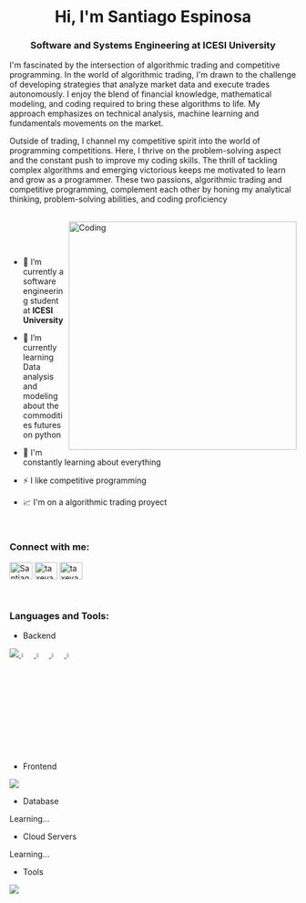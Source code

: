 <h1 align="center">Hi, I'm Santiago Espinosa</h1>
<h3 align="center">Software and Systems Engineering at ICESI University</h3>
<p align="center">

I'm fascinated by the intersection of algorithmic trading and competitive programming. In the world of algorithmic trading, I'm drawn to the challenge of developing strategies that analyze market data and execute trades autonomously. I enjoy the blend of financial knowledge, mathematical modeling, and coding required to bring these algorithms to life. My approach emphasizes on technical analysis, machine learning and fundamentals movements on the market.

Outside of trading, I channel my competitive spirit into the world of programming competitions. Here, I thrive on the problem-solving aspect and the constant push to improve my coding skills. The thrill of tackling complex algorithms and emerging victorious keeps me motivated to learn and grow as a programmer. These two passions, algorithmic trading and competitive programming, complement each other by honing my analytical thinking, problem-solving abilities, and coding proficiency
</p>
<p align="center"> 
</p>

<br>

<img align="right" alt="Coding" width="400" src="https://media2.giphy.com/media/v1.Y2lkPTc5MGI3NjExbTB6djE0a3NjaDdnbGRpbjM4NnhzNm5ud2EzYmZpeXdtcnAxdWU2byZlcD12MV9pbnRlcm5hbF9naWZfYnlfaWQmY3Q9Zw/Diym3aZO1dHzO/giphy.gif">

<br><br>

- 🔭 I’m currently a software engineering student at **ICESI University**

- 🌱 I’m currently learning Data analysis and modeling about the commodities futures on python 

- 💬 I'm constantly learning about everything

- ⚡ I like competitive programming

- 📈 I'm on a algorithmic trading proyect

<br>
<h3 align="left">Connect with me:</h3>
<p align="left">
<a href="https://www.linkedin.com/in/santiago-espinosa-a80a43287/" target="blank"><img align="center" src="https://raw.githubusercontent.com/rahuldkjain/github-profile-readme-generator/master/src/images/icons/Social/linked-in-alt.svg" alt="Santiago Espinosa" height="30" width="40" /></a>
<a href="https://www.instagram.com/taxevader007/" target="blank"><img align="center" src="https://raw.githubusercontent.com/rahuldkjain/github-profile-readme-generator/master/src/images/icons/Social/instagram.svg" alt="taxevader007" height="30" width="40" /></a>
<a href= "https://codeforces.com/profile/taxevader007/"  target="blank"><img align="center" src="https://cdn.iconscout.com/icon/free/png-256/free-code-forces-3628695-3029920.png" alt="taxevader007" height="30" width="40" /></a>
</p>
<br>


<h3 align="left">Languages and Tools:</h3>

- Backend
<p align="left">
  <a href="https://skillicons.dev">
    <img src="https://skillicons.dev/icons?i=java,cpp,r" />
  </a>
  
  <a href="https://files.oaiusercontent.com/file-aScW0GWY0thZMixY2Ol6ptH9?se=2123-11-18T09%3A36%3A55Z&sp=r&sv=2021-08-06&sr=b&rscc=max-age%3D1209600%2C%20immutable&rscd=attachment%3B%20filename%3Dmql4_smaller.png&sig=hAVX5nHPQwQMUIJms1996emWjOngBm1eEiZA7vC6dys%3D">
    <img src="https://files.oaiusercontent.com/file-aScW0GWY0thZMixY2Ol6ptH9?se=2123-11-18T09%3A36%3A55Z&sp=r&sv=2021-08-06&sr=b&rscc=max-age%3D1209600%2C%20immutable&rscd=attachment%3B%20filename%3Dmql4_smaller.png&sig=hAVX5nHPQwQMUIJms1996emWjOngBm1eEiZA7vC6dys%3D" alt="Backend Image" width="4.5%" height="4.5%" />
  </a>

  <a href="https://files.oaiusercontent.com/file-3aT3aePqnKzWe5lnokiUeEWG?se=2123-10-22T19%3A38%3A10Z&sp=r&sv=2021-08-06&sr=b&rscc=max-age%3D31536000%2C%20immutable&rscd=attachment%3B%20filename%3Dmql5.png&sig=fKaqC0SFZiS/fNhiGQ3hnyMyuyVMOuWDHwnDN4vGdjM%3D">
    <img src="https://files.oaiusercontent.com/file-3aT3aePqnKzWe5lnokiUeEWG?se=2123-10-22T19%3A38%3A10Z&sp=r&sv=2021-08-06&sr=b&rscc=max-age%3D31536000%2C%20immutable&rscd=attachment%3B%20filename%3Dmql5.png&sig=fKaqC0SFZiS/fNhiGQ3hnyMyuyVMOuWDHwnDN4vGdjM%3D" alt="Backend Image" width="4.5%" height="4.5%" />
  </a>

  <a href="https://files.oaiusercontent.com/file-i0IbfRAterpi4G5jFuEyS10b?se=2123-10-17T19%3A17%3A55Z&sp=r&sv=2021-08-06&sr=b&rscc=max-age%3D31536000%2C%20immutable&rscd=attachment%3B%20filename%3D%25E1%2584%2591%25E1%2585%25A1%25E1%2584%258B%25E1%2585%25B5%25E1%2586%25AB.jpeg&sig=CRACE9pC8fxaDjbpCI0xEjQkXNb5HVOCpFJQXaxDlCk%3D">
    <img src="https://files.oaiusercontent.com/file-i0IbfRAterpi4G5jFuEyS10b?se=2123-10-17T19%3A17%3A55Z&sp=r&sv=2021-08-06&sr=b&rscc=max-age%3D31536000%2C%20immutable&rscd=attachment%3B%20filename%3D%25E1%2584%2591%25E1%2585%25A1%25E1%2584%258B%25E1%2585%25B5%25E1%2586%25AB.jpeg&sig=CRACE9pC8fxaDjbpCI0xEjQkXNb5HVOCpFJQXaxDlCk%3D" alt="Backend Image" width="4.5%" height="4.5%" />
  </a>

  <a href="https://pbs.twimg.com/profile_images/1628710699970007040/t7KT0wDg_400x400.jpg">
    <img src="https://pbs.twimg.com/profile_images/1628710699970007040/t7KT0wDg_400x400.jpg" alt="Backend Image" width="4.5%" height="4.5%" />
  </a>

  
</p>




- Frontend
<p align="left">
  <a href="https://skillicons.dev">
    <img src="https://skillicons.dev/icons?i=markdown" />
  </a>
</p>


- Database
<p align="left">
    Learning...
</p>


- Cloud Servers
<p align="left">
    Learning...
</p>


- Tools
<p align="left">
  <a href="https://skillicons.dev">
    <img src="https://skillicons.dev/icons?i=git,github,figma,idea,vscode,linux,neovim,arch,vim,ubuntu,debian" />
  </a>
</p>

<br/>



</div>

<br><br>

  
  

<!---
taxevader007/taxevader007 is a ✨ special ✨ repository because its `README.md` (this file) appears on your GitHub profile.
You can click the Preview link to take a look at your changes.
--->
